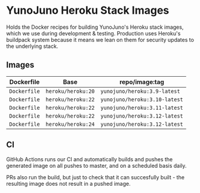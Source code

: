 # YunoJuno Heroku Stack Images

Holds the Docker recipes for building YunoJuno's Heroku stack images, which we
use during development & testing. Production uses Heroku's buildpack system
because it means we lean on them for security updates to the underlying stack.

## Images

| Dockerfile             | Base               | repo/image:tag                |
|------------------------|--------------------|-------------------------------|
| `Dockerfile`           | `heroku/heroku:20` | `yunojuno/heroku:3.9-latest`  |
| `Dockerfile`           | `heroku/heroku:22` | `yunojuno/heroku:3.10-latest` |
| `Dockerfile`           | `heroku/heroku:22` | `yunojuno/heroku:3.11-latest` |
| `Dockerfile`           | `heroku/heroku:22` | `yunojuno/heroku:3.12-latest` |
| `Dockerfile`           | `heroku/heroku:24` | `yunojuno/heroku:3.12-latest` |

## CI

GitHub Actions runs our CI and automatically builds and pushes the generated image
on all pushes to master, and on a scheduled basis daily.

PRs also run the build, but just to check that it can succesfully built - the
resulting image does not result in a pushed image.
